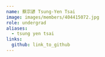 ```yaml
---
name: 蔡宗諺 Tsung-Yen Tsai 
image: images/members/404415072.jpg 
role: undergrad
aliases:
  - tsung yen tsai
links:
  github: link_to_github 
---
```

